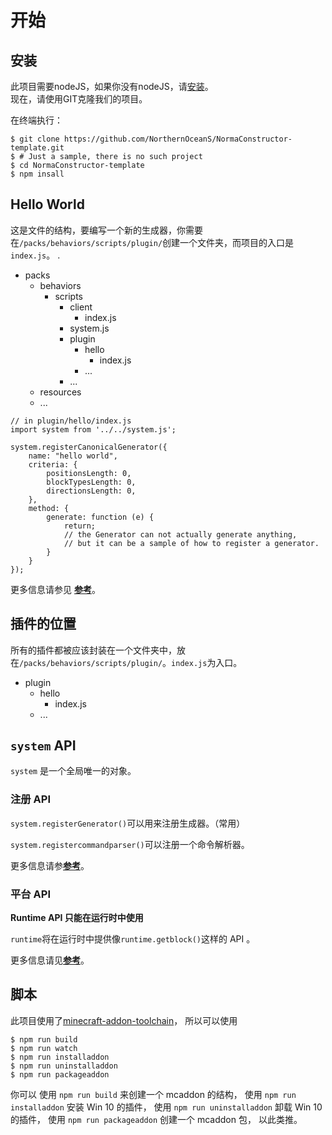 # 开始 #

## 安装 ##
此项目需要nodeJS，如果你没有nodeJS，请[安装](https://nodejs.org/)。  
现在，请使用GIT克隆我们的项目。

在终端执行：
```shell
$ git clone https://github.com/NorthernOceanS/NormaConstructor-template.git
$ # Just a sample, there is no such project
$ cd NormaConstructor-template
$ npm insall
```

## Hello World ##
这是文件的结构，要编写一个新的生成器，你需要在`/packs/behaviors/scripts/plugin/`创建一个文件夹，而项目的入口是`index.js`。
.

  * packs 
    * behaviors
      * scripts
        * client
          * index.js
        * system.js
        * plugin
          * hello
            * index.js
          * ...
        * ...
    * resources
    * ...

```JS
// in plugin/hello/index.js
import system from '../../system.js';

system.registerCanonicalGenerator({
    name: "hello world",
    criteria: {
        positionsLength: 0,
        blockTypesLength: 0,
        directionsLength: 0,
    },
    method: {
        generate: function (e) {
            return;
            // the Generator can not actually generate anything,
            // but it can be a sample of how to register a generator.
        }
    }
});
```
更多信息请参见 [**参考**](reference.md)。


## 插件的位置

所有的插件都被应该封装在一个文件夹中，放在`/packs/behaviors/scripts/plugin/`。`index.js`为入口。
* plugin
  * hello
    * index.js 
  * ...

## `system` API ##
`system` 是一个全局唯一的对象。

### 注册 API ###
`system.registerGenerator()`可以用来注册生成器。（常用）

`system.registercommandparser()`可以注册一个命令解析器。

更多信息请参[**参考**](reference.md)。

### 平台 API ###
**Runtime API 只能在运行时中使用**

`runtime`将在运行时中提供像`runtime.getblock()`这样的 API 。

更多信息请见[**参考**](reference.md)。

## 脚本 ##
此项目使用了[minecraft-addon-toolchain](https://minecraft-addon-tools.github.io/)，
所以可以使用

```shell
$ npm run build
$ npm run watch
$ npm run installaddon
$ npm run uninstalladdon
$ npm run packageaddon
```
你可以
使用 `npm run build` 来创建一个 mcaddon 的结构，
使用 `npm run installaddon` 安装 Win 10 的插件，
使用 `npm run uninstalladdon` 卸载 Win 10 的插件，
使用 `npm run packageaddon` 创建一个 mcaddon 包，
以此类推。
